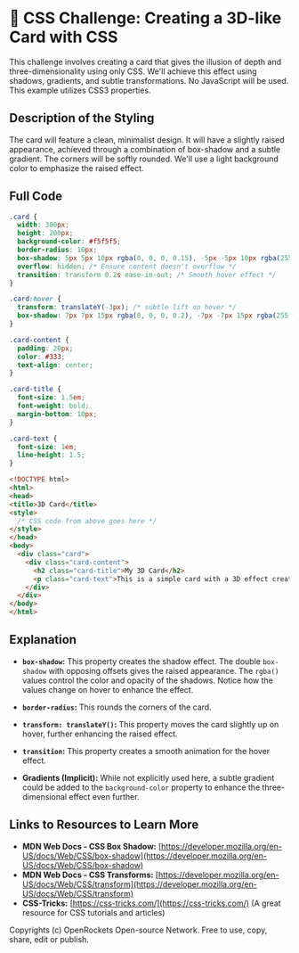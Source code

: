 # 🐞 CSS Challenge:  Creating a 3D-like Card with CSS


This challenge involves creating a card that gives the illusion of depth and three-dimensionality using only CSS. We'll achieve this effect using shadows, gradients, and subtle transformations.  No JavaScript will be used.  This example utilizes CSS3 properties.


## Description of the Styling

The card will feature a clean, minimalist design.  It will have a slightly raised appearance, achieved through a combination of box-shadow and a subtle gradient. The corners will be softly rounded.  We'll use a light background color to emphasize the raised effect.


## Full Code

```css
.card {
  width: 300px;
  height: 200px;
  background-color: #f5f5f5;
  border-radius: 10px;
  box-shadow: 5px 5px 10px rgba(0, 0, 0, 0.15), -5px -5px 10px rgba(255, 255, 255, 0.7); /* Double shadow for depth */
  overflow: hidden; /* Ensure content doesn't overflow */
  transition: transform 0.2s ease-in-out; /* Smooth hover effect */
}

.card:hover {
  transform: translateY(-3px); /* subtle lift on hover */
  box-shadow: 7px 7px 15px rgba(0, 0, 0, 0.2), -7px -7px 15px rgba(255, 255, 255, 0.8); /* Increased shadow on hover */
}

.card-content {
  padding: 20px;
  color: #333;
  text-align: center;
}

.card-title {
  font-size: 1.5em;
  font-weight: bold;
  margin-bottom: 10px;
}

.card-text {
  font-size: 1em;
  line-height: 1.5;
}
```

```html
<!DOCTYPE html>
<html>
<head>
<title>3D Card</title>
<style>
  /* CSS code from above goes here */
</style>
</head>
<body>
  <div class="card">
    <div class="card-content">
      <h2 class="card-title">My 3D Card</h2>
      <p class="card-text">This is a simple card with a 3D effect created using only CSS. </p>
    </div>
  </div>
</body>
</html>
```


## Explanation

* **`box-shadow`:**  This property creates the shadow effect. The double `box-shadow` with opposing offsets gives the raised appearance. The `rgba()` values control the color and opacity of the shadows.  Notice how the values change on hover to enhance the effect.

* **`border-radius`:** This rounds the corners of the card.

* **`transform: translateY()`:**  This property moves the card slightly up on hover, further enhancing the raised effect.

* **`transition`:**  This property creates a smooth animation for the hover effect.

* **Gradients (Implicit):** While not explicitly used here, a subtle gradient could be added to the `background-color` property to enhance the three-dimensional effect even further.


## Links to Resources to Learn More

* **MDN Web Docs - CSS Box Shadow:** [https://developer.mozilla.org/en-US/docs/Web/CSS/box-shadow](https://developer.mozilla.org/en-US/docs/Web/CSS/box-shadow)
* **MDN Web Docs - CSS Transforms:** [https://developer.mozilla.org/en-US/docs/Web/CSS/transform](https://developer.mozilla.org/en-US/docs/Web/CSS/transform)
* **CSS-Tricks:** [https://css-tricks.com/](https://css-tricks.com/) (A great resource for CSS tutorials and articles)


Copyrights (c) OpenRockets Open-source Network. Free to use, copy, share, edit or publish.

